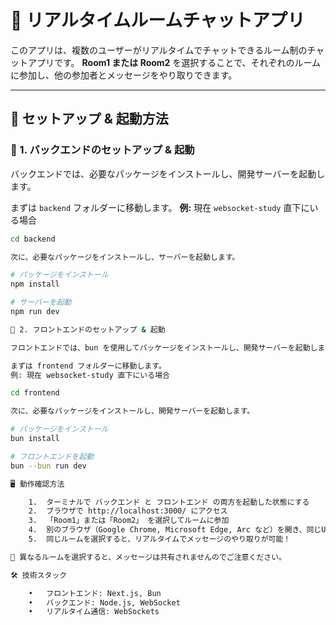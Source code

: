 # 📝 リアルタイムルームチャットアプリ

このアプリは、複数のユーザーがリアルタイムでチャットできるルーム制のチャットアプリです。
**Room1 または Room2** を選択することで、それぞれのルームに参加し、他の参加者とメッセージをやり取りできます。

---

## 🚀 セットアップ & 起動方法

### 🔧 1. バックエンドのセットアップ & 起動

バックエンドでは、必要なパッケージをインストールし、開発サーバーを起動します。

まずは `backend` フォルダーに移動します。
**例:** 現在 `websocket-study` 直下にいる場合

```sh
cd backend

次に、必要なパッケージをインストールし、サーバーを起動します。

# パッケージをインストール
npm install

# サーバーを起動
npm run dev

🎨 2. フロントエンドのセットアップ & 起動

フロントエンドでは、bun を使用してパッケージをインストールし、開発サーバーを起動します。

まずは frontend フォルダーに移動します。
例: 現在 websocket-study 直下にいる場合

cd frontend

次に、必要なパッケージをインストールし、開発サーバーを起動します。

# パッケージをインストール
bun install

# フロントエンドを起動
bun --bun run dev

🖥️ 動作確認方法

	1.	ターミナルで バックエンド と フロントエンド の両方を起動した状態にする
	2.	ブラウザで http://localhost:3000/ にアクセス
	3.	「Room1」または「Room2」 を選択してルームに参加
	4.	別のブラウザ（Google Chrome, Microsoft Edge, Arc など）を開き、同じURLにアクセス
	5.	同じルームを選択すると、リアルタイムでメッセージのやり取りが可能！

🚨 異なるルームを選択すると、メッセージは共有されませんのでご注意ください。

🛠️ 技術スタック

	•	フロントエンド: Next.js, Bun
	•	バックエンド: Node.js, WebSocket
	•	リアルタイム通信: WebSockets